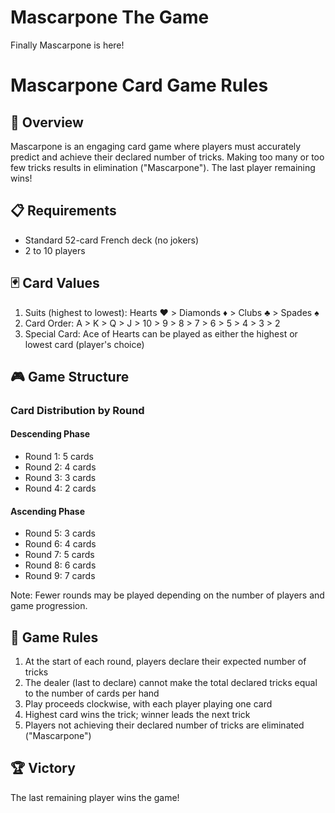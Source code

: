 # Mascarpone The Game

Finally Mascarpone is here!

# Mascarpone Card Game Rules

## 🎴 Overview

Mascarpone is an engaging card game where players must accurately predict and achieve their declared number of tricks. Making too many or too few tricks results in elimination ("Mascarpone"). The last player remaining wins!

## 📋 Requirements

- Standard 52-card French deck (no jokers)
- 2 to 10 players

## 🃏 Card Values

1. Suits (highest to lowest): Hearts ♥️ > Diamonds ♦️ > Clubs ♣️ > Spades ♠️
2. Card Order: A > K > Q > J > 10 > 9 > 8 > 7 > 6 > 5 > 4 > 3 > 2
3. Special Card: Ace of Hearts can be played as either the highest or lowest card (player's choice)

## 🎮 Game Structure

### Card Distribution by Round

#### Descending Phase

- Round 1: 5 cards
- Round 2: 4 cards
- Round 3: 3 cards
- Round 4: 2 cards

#### Ascending Phase

- Round 5: 3 cards
- Round 6: 4 cards
- Round 7: 5 cards
- Round 8: 6 cards
- Round 9: 7 cards

Note: Fewer rounds may be played depending on the number of players and game progression.

## 📜 Game Rules

1. At the start of each round, players declare their expected number of tricks
2. The dealer (last to declare) cannot make the total declared tricks equal to the number of cards per hand
3. Play proceeds clockwise, with each player playing one card
4. Highest card wins the trick; winner leads the next trick
5. Players not achieving their declared number of tricks are eliminated ("Mascarpone")

## 🏆 Victory

The last remaining player wins the game!
